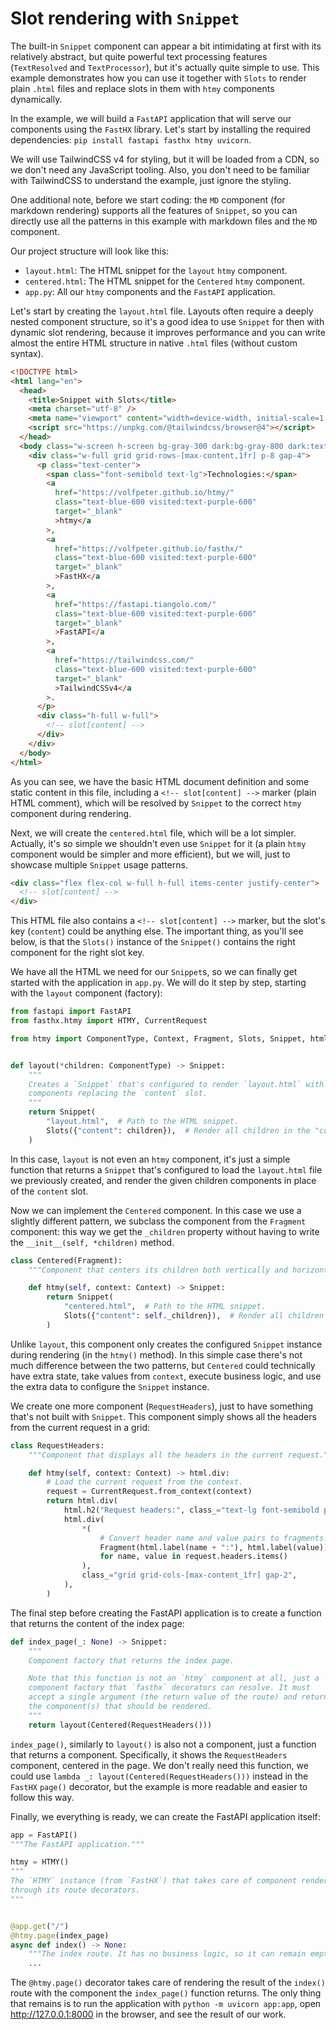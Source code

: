 # Slot rendering with `Snippet`

The built-in `Snippet` component can appear a bit intimidating at first with its relatively abstract, but quite powerful text processing features (`TextResolved` and `TextProcessor`), but it's actually quite simple to use. This example demonstrates how you can use it together with `Slots` to render plain `.html` files and replace slots in them with `htmy` components dynamically.

In the example, we will build a `FastAPI` application that will serve our components using the `FastHX` library. Let's start by installing the required dependencies: `pip install fastapi fasthx htmy uvicorn`.

We will use TailwindCSS v4 for styling, but it will be loaded from a CDN, so we don't need any JavaScript tooling. Also, you don't need to be familiar with TailwindCSS to understand the example, just ignore the styling.

One additional note, before we start coding: the `MD` component (for markdown rendering) supports all the features of `Snippet`, so you can directly use all the patterns in this example with markdown files and the `MD` component.

Our project structure will look like this:

- `layout.html`: The HTML snippet for the `layout` `htmy` component.
- `centered.html`: The HTML snippet for the `Centered` `htmy` component.
- `app.py`: All our `htmy` components and the `FastAPI` application.

Let's start by creating the `layout.html` file. Layouts often require a deeply nested component structure, so it's a good idea to use `Snippet` for then with dynamic slot rendering, because it improves performance and you can write almost the entire HTML structure in native `.html` files (without custom syntax).

```html
<!DOCTYPE html>
<html lang="en">
  <head>
    <title>Snippet with Slots</title>
    <meta charset="utf-8" />
    <meta name="viewport" content="width=device-width, initial-scale=1.0" />
    <script src="https://unpkg.com/@tailwindcss/browser@4"></script>
  </head>
  <body class="w-screen h-screen bg-gray-300 dark:bg-gray-800 dark:text-white">
    <div class="w-full grid grid-rows-[max-content,1fr] p-8 gap-4">
      <p class="text-center">
        <span class="font-semibold text-lg">Technologies:</span>
        <a
          href="https://volfpeter.github.io/htmy/"
          class="text-blue-600 visited:text-purple-600"
          target="_blank"
          >htmy</a
        >,
        <a
          href="https://volfpeter.github.io/fasthx/"
          class="text-blue-600 visited:text-purple-600"
          target="_blank"
          >FastHX</a
        >,
        <a
          href="https://fastapi.tiangolo.com/"
          class="text-blue-600 visited:text-purple-600"
          target="_blank"
          >FastAPI</a
        >,
        <a
          href="https://tailwindcss.com/"
          class="text-blue-600 visited:text-purple-600"
          target="_blank"
          >TailwindCSSv4</a
        >.
      </p>
      <div class="h-full w-full">
        <!-- slot[content] -->
      </div>
    </div>
  </body>
</html>
```

As you can see, we have the basic HTML document definition and some static content in this file, including a `<!-- slot[content] -->` marker (plain HTML comment), which will be resolved by `Snippet` to the correct `htmy` component during rendering.

Next, we will create the `centered.html` file, which will be a lot simpler. Actually, it's so simple we shouldn't even use `Snippet` for it (a plain `htmy` component would be simpler and more efficient), but we will, just to showcase multiple `Snippet` usage patterns.

```html
<div class="flex flex-col w-full h-full items-center justify-center">
  <!-- slot[content] -->
</div>
```

This HTML file also contains a `<!-- slot[content] -->` marker, but the slot's key (`content`) could be anything else. The important thing, as you'll see below, is that the `Slots()` instance of the `Snippet()` contains the right component for the right slot key.

We have all the HTML we need for our `Snippet`s, so we can finally get started with the application in `app.py`. We will do it step by step, starting with the `layout` component (factory):

```python
from fastapi import FastAPI
from fasthx.htmy import HTMY, CurrentRequest

from htmy import ComponentType, Context, Fragment, Slots, Snippet, html


def layout(*children: ComponentType) -> Snippet:
    """
    Creates a `Snippet` that's configured to render `layout.html` with the given children
    components replacing the `content` slot.
    """
    return Snippet(
        "layout.html",  # Path to the HTML snippet.
        Slots({"content": children}),  # Render all children in the "content" slot.
    )
```

In this case, `layout` is not even an `htmy` component, it's just a simple function that returns a `Snippet` that's configured to load the `layout.html` file we previously created, and render the given children components in place of the `content` slot.

Now we can implement the `Centered` component. In this case we use a slightly different pattern, we subclass the component from the `Fragment` component: this way we get the `_children` property without having to write the `__init__(self, *children)` method.

```python
class Centered(Fragment):
    """Component that centers its children both vertically and horizontally."""

    def htmy(self, context: Context) -> Snippet:
        return Snippet(
            "centered.html",  # Path to the HTML snippet.
            Slots({"content": self._children}),  # Render all children in the "content" slot.
        )
```

Unlike `layout`, this component only creates the configured `Snippet` instance during rendering (in the `htmy()` method). In this simple case there's not much difference between the two patterns, but `Centered` could technically have extra state, take values from `context`, execute business logic, and use the extra data to configure the `Snippet` instance.

We create one more component (`RequestHeaders`), just to have something that's not built with `Snippet`. This component simply shows all the headers from the current request in a grid:

```python
class RequestHeaders:
    """Component that displays all the headers in the current request."""

    def htmy(self, context: Context) -> html.div:
        # Load the current request from the context.
        request = CurrentRequest.from_context(context)
        return html.div(
            html.h2("Request headers:", class_="text-lg font-semibold pb-2"),
            html.div(
                *(
                    # Convert header name and value pairs to fragments.
                    Fragment(html.label(name + ":"), html.label(value))
                    for name, value in request.headers.items()
                ),
                class_="grid grid-cols-[max-content_1fr] gap-2",
            ),
        )
```

The final step before creating the FastAPI application is to create a function that returns the content of the index page:

```python
def index_page(_: None) -> Snippet:
    """
    Component factory that returns the index page.

    Note that this function is not an `htmy` component at all, just a
    component factory that `fasthx` decorators can resolve. It must
    accept a single argument (the return value of the route) and return
    the component(s) that should be rendered.
    """
    return layout(Centered(RequestHeaders()))
```

`index_page()`, similarly to `layout()` is also not a component, just a function that returns a component. Specifically, it shows the `RequestHeaders` component, centered in the page. We don't really need this function, we could use `lambda _: layout(Centered(RequestHeaders()))` instead in the `FastHX` `page()` decorator, but the example is more readable and easier to follow this way.

Finally, we everything is ready, we can create the FastAPI application itself:

```python
app = FastAPI()
"""The FastAPI application."""

htmy = HTMY()
"""
The `HTMY` instance (from `FastHX`) that takes care of component rendering
through its route decorators.
"""


@app.get("/")
@htmy.page(index_page)
async def index() -> None:
    """The index route. It has no business logic, so it can remain empty."""
    ...

```

The `@htmy.page()` decorator takes care of rendering the result of the `index()` route with the component the `index_page()` function returns. The only thing that remains is to run the application with `python -m uvicorn app:app`, open http://127.0.0.1:8000 in the browser, and see the result of our work.
